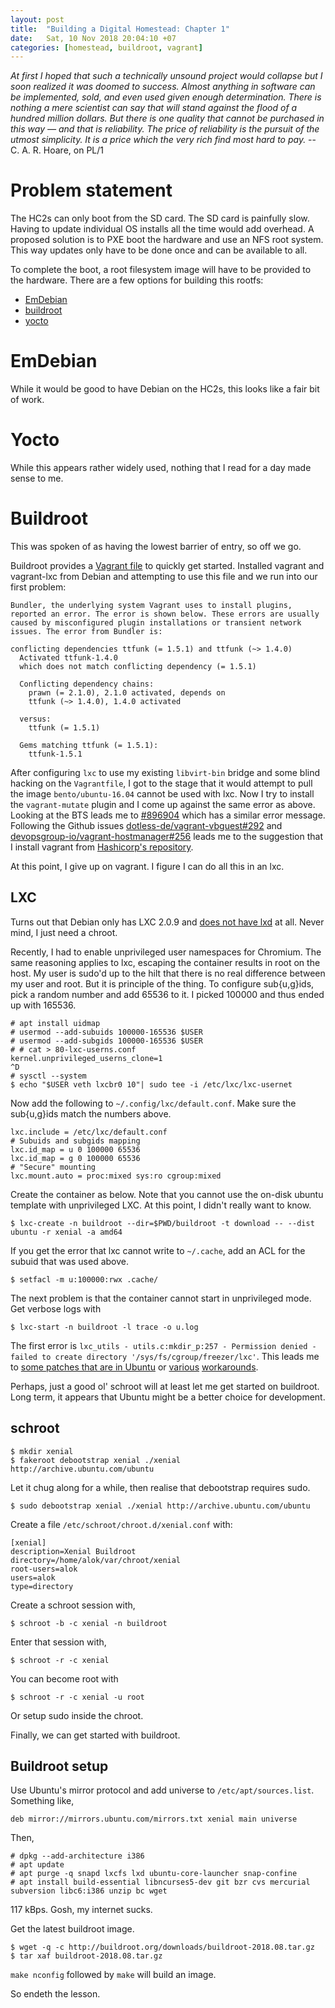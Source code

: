 ```yaml
---
layout: post
title:  "Building a Digital Homestead: Chapter 1"
date:   Sat, 10 Nov 2018 20:04:10 +07
categories: [homestead, buildroot, vagrant]
---
```


_At first I hoped that such a technically unsound project would collapse but I soon realized it was doomed to success. Almost anything in software can be implemented, sold, and even used given enough determination. There is nothing a mere scientist can say that will stand against the flood of a hundred million dollars. But there is one quality that cannot be purchased in this way — and that is reliability. The price of reliability is the pursuit of the utmost simplicity. It is a price which the very rich find most hard to pay._
 -- C. A. R. Hoare, on PL/1

# Problem statement

The HC2s can only boot from the SD card. The SD card is painfully slow. Having to update individual OS installs all the time would add overhead. A proposed solution is to PXE boot the hardware and use an NFS root system. This way updates only have to be done once and can be available to all.

To complete the boot, a root filesystem image will have to be provided to the hardware. There are a few options for building this rootfs:
- [EmDebian](http://www.emdebian.org/)
- [buildroot](https://buildroot.org/)
- [yocto](https://www.yoctoproject.org/)

# EmDebian

While it would be good to have Debian on the HC2s, this looks like a fair bit of work.

# Yocto

While this appears rather widely used, nothing that I read for a day made sense to me.

# Buildroot

This was spoken of as having the lowest barrier of entry, so off we go.

Buildroot provides a [Vagrant file](https://buildroot.org/downloads/Vagrantfile) to quickly get started. Installed vagrant and vagrant-lxc from Debian and attempting to use this file and we run into our first problem:

```
Bundler, the underlying system Vagrant uses to install plugins,
reported an error. The error is shown below. These errors are usually
caused by misconfigured plugin installations or transient network
issues. The error from Bundler is:
 
conflicting dependencies ttfunk (= 1.5.1) and ttfunk (~> 1.4.0)
  Activated ttfunk-1.4.0
  which does not match conflicting dependency (= 1.5.1)
 
  Conflicting dependency chains:
    prawn (= 2.1.0), 2.1.0 activated, depends on
    ttfunk (~> 1.4.0), 1.4.0 activated
 
  versus:
    ttfunk (= 1.5.1)
 
  Gems matching ttfunk (= 1.5.1):
    ttfunk-1.5.1
```

After configuring `lxc` to use my existing `libvirt-bin` bridge and some blind hacking on the `Vagrantfile`, I got to the stage that it would attempt to pull the image `bento/ubuntu-16.04` cannot be used with lxc. Now I try to install the `vagrant-mutate` plugin and I come up against the same error as above. Looking at the BTS leads me to [#896904](https://bugs.debian.org/cgi-bin/bugreport.cgi?bug=896904) which has a similar error message. Following the Github issues [dotless-de/vagrant-vbguest#292](https://github.com/dotless-de/vagrant-vbguest/issues/292) and [devopsgroup-io/vagrant-hostmanager#256](https://github.com/devopsgroup-io/vagrant-hostmanager/issues/256) leads me to the suggestion that I install vagrant from [Hashicorp's repository](https://releases.hashicorp.com/vagrant/). 

At this point, I give up on vagrant. I figure I can do all this in an lxc.

## LXC

Turns out that Debian only has LXC 2.0.9 and [does not have lxd](https://bugs.debian.org/cgi-bin/bugreport.cgi?bug=768073) at all. Never mind, I just need a chroot.

Recently, I had to enable unprivileged user namespaces for Chromium. The same reasoning applies to lxc, escaping the container results in root on the host. My user is sudo'd up to the hilt that there is no real difference between my user and root. But it is principle of the thing. To configure sub{u,g}ids, pick a random number and add 65536 to it. I picked 100000 and thus ended up with 165536.

```
# apt install uidmap
# usermod --add-subuids 100000-165536 $USER
# usermod --add-subgids 100000-165536 $USER
# # cat > 80-lxc-userns.conf
kernel.unprivileged_userns_clone=1
^D
# sysctl --system
$ echo "$USER veth lxcbr0 10"| sudo tee -i /etc/lxc/lxc-usernet
```

Now add the following to `~/.config/lxc/default.conf`. Make sure the sub{u,g}ids match the numbers above.

```
lxc.include = /etc/lxc/default.conf
# Subuids and subgids mapping
lxc.id_map = u 0 100000 65536
lxc.id_map = g 0 100000 65536
# "Secure" mounting
lxc.mount.auto = proc:mixed sys:ro cgroup:mixed
```

Create the container as below. Note that you cannot use the on-disk ubuntu template with unprivileged LXC. At this point, I didn't really want to know.

```
$ lxc-create -n buildroot --dir=$PWD/buildroot -t download -- --dist ubuntu -r xenial -a amd64
```

If you get the error that lxc cannot write to `~/.cache`, add an ACL for the subuid that was used above.

```
$ setfacl -m u:100000:rwx .cache/
```

The next problem is that the container cannot start in unprivileged mode. Get verbose logs with 

```
$ lxc-start -n buildroot -l trace -o u.log
```

The first error is `lxc_utils - utils.c:mkdir_p:257 - Permission denied - failed to create directory '/sys/fs/cgroup/freezer/lxc'`. This leads me to [some patches that are in Ubuntu](https://discuss.linuxcontainers.org/t/failed-creating-cgroups/272/9) or [various](https://github.com/lxc/lxc/issues/1205) [workarounds](https://www.linuxquestions.org/questions/linux-kernel-70/lxc-unprivileged-container-in-debian-jessie-cgroups-permissions-4175540174/). 

Perhaps, just a good ol' schroot will at least let me get started on buildroot. Long term, it appears that Ubuntu might be a better choice for development.

## schroot

```
$ mkdir xenial
$ fakeroot debootstrap xenial ./xenial http://archive.ubuntu.com/ubuntu
```

Let it chug along for a while, then realise that debootstrap requires sudo.

```
$ sudo debootstrap xenial ./xenial http://archive.ubuntu.com/ubuntu
```

Create a file `/etc/schroot/chroot.d/xenial.conf` with:

```
[xenial]
description=Xenial Buildroot
directory=/home/alok/var/chroot/xenial
root-users=alok
users=alok
type=directory
```

Create a schroot session with,

```
$ schroot -b -c xenial -n buildroot
```

Enter that session with,

```
$ schroot -r -c xenial
```

You can become root with

```
$ schroot -r -c xenial -u root
```

Or setup sudo inside the chroot.

Finally, we can get started with buildroot.

## Buildroot setup

Use Ubuntu's mirror protocol and add universe to `/etc/apt/sources.list`. Something like,

```
deb mirror://mirrors.ubuntu.com/mirrors.txt xenial main universe
```

Then,

```
# dpkg --add-architecture i386
# apt update
# apt purge -q snapd lxcfs lxd ubuntu-core-launcher snap-confine
# apt install build-essential libncurses5-dev git bzr cvs mercurial subversion libc6:i386 unzip bc wget
```

117 kBps. Gosh, my internet sucks.

Get the latest buildroot image.

```
$ wget -q -c http://buildroot.org/downloads/buildroot-2018.08.tar.gz
$ tar xaf buildroot-2018.08.tar.gz
```

`make nconfig` followed by `make` will build an image.

So endeth the lesson.
